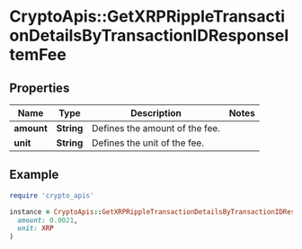 # CryptoApis::GetXRPRippleTransactionDetailsByTransactionIDResponseItemFee

## Properties

| Name | Type | Description | Notes |
| ---- | ---- | ----------- | ----- |
| **amount** | **String** | Defines the amount of the fee. |  |
| **unit** | **String** | Defines the unit of the fee. |  |

## Example

```ruby
require 'crypto_apis'

instance = CryptoApis::GetXRPRippleTransactionDetailsByTransactionIDResponseItemFee.new(
  amount: 0.0021,
  unit: XRP
)
```

